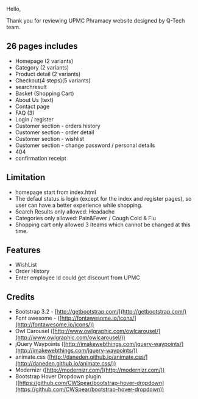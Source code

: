 Hello,

Thank you for reviewing UPMC Phramacy website designed by Q-Tech team.

## 26 pages includes

- Homepage (2 variants)
- Category (2 variants) 
- Product detail (2 variants)
- Checkout(4 steps)(5 variants)
- searchresult
- Basket (Shopping Cart)
- About Us (text)
- Contact page
- FAQ (3)
- Login / register
- Customer section - orders history
- Customer section - order detail
- Customer section - wishlist
- Customer section - change password / personal details
- 404
- confirmation receipt



## Limitation ##
- homepage start from index.html
- The defaul status is login (except for the index and register pages), so user can have a better experience while shopping.
- Search Results only allowed: Headache
- Categories only allowed: Pain&Fever / Cough Cold & Flu
- Shopping cart only allowed 3 Iteams which cannot be changed at this time.



## Features ##
- WishList
- Order History
- Enter employee Id could get discount from UPMC

## Credits ##

- Bootstrap 3.2 - [http://getbootstrap.com/](http://getbootstrap.com/)
- Font awesome - ([http://fontawesome.io/icons/](http://fontawesome.io/icons/))
- Owl Carousel ([http://www.owlgraphic.com/owlcarousel/](http://www.owlgraphic.com/owlcarousel/))
- jQuery Waypoints ([http://imakewebthings.com/jquery-waypoints/](http://imakewebthings.com/jquery-waypoints/))
- animate.css ([http://daneden.github.io/animate.css/](http://daneden.github.io/animate.css/))
- Modernizr ([http://modernizr.com/](http://modernizr.com/)) 
- Bootstrap Hover Dropdown plugin ([https://github.com/CWSpear/bootstrap-hover-dropdown](https://github.com/CWSpear/bootstrap-hover-dropdown))


